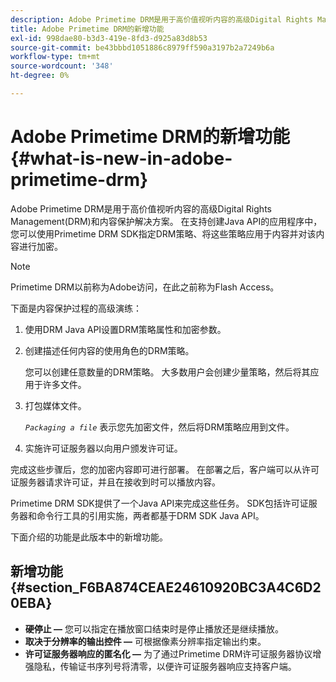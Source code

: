 ```yaml
---
description: Adobe Primetime DRM是用于高价值视听内容的高级Digital Rights Management(DRM)和内容保护解决方案。 在支持创建Java API的应用程序中，您可以使用Primetime DRM SDK指定DRM策略、将这些策略应用于内容并对该内容进行加密。
title: Adobe Primetime DRM的新增功能
exl-id: 998dae80-b3d3-419e-8fd3-d925a83d8b53
source-git-commit: be43bbbd1051886c8979ff590a3197b2a7249b6a
workflow-type: tm+mt
source-wordcount: '348'
ht-degree: 0%

---
```


# Adobe Primetime DRM的新增功能{#what-is-new-in-adobe-primetime-drm}

Adobe Primetime DRM是用于高价值视听内容的高级Digital Rights Management(DRM)和内容保护解决方案。 在支持创建Java API的应用程序中，您可以使用Primetime DRM SDK指定DRM策略、将这些策略应用于内容并对该内容进行加密。

>[!NOTE]
>
>Primetime DRM以前称为Adobe访问，在此之前称为Flash Access。

下面是内容保护过程的高级演练：

1. 使用DRM Java API设置DRM策略属性和加密参数。
1. 创建描述任何内容的使用角色的DRM策略。

   您可以创建任意数量的DRM策略。 大多数用户会创建少量策略，然后将其应用于许多文件。
1. 打包媒体文件。

   *`Packaging a file`* 表示您先加密文件，然后将DRM策略应用到文件。
1. 实施许可证服务器以向用户颁发许可证。

完成这些步骤后，您的加密内容即可进行部署。 在部署之后，客户端可以从许可证服务器请求许可证，并且在接收到时可以播放内容。

Primetime DRM SDK提供了一个Java API来完成这些任务。 SDK包括许可证服务器和命令行工具的引用实施，两者都基于DRM SDK Java API。

下面介绍的功能是此版本中的新增功能。

## 新增功能 {#section_F6BA874CEAE24610920BC3A4C6D20EBA}

* **硬停止 —** 您可以指定在播放窗口结束时是停止播放还是继续播放。
* **取决于分辨率的输出控件 —** 可根据像素分辨率指定输出约束。
* **许可证服务器响应的匿名化 —** 为了通过Primetime DRM许可证服务器协议增强隐私，传输证书序列号将清零，以便许可证服务器响应支持客户端。
